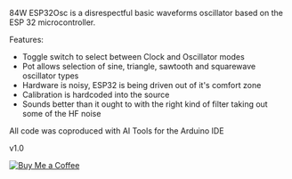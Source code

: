 84W ESP32Osc is a disrespectful basic waveforms oscillator based on the ESP 32 microcontroller.

Features:
- Toggle switch to select between Clock and Oscillator modes
- Pot allows selection of sine, triangle, sawtooth and squarewave oscillator types
- Hardware is noisy, ESP32 is being driven out of it's comfort zone
- Calibration is hardcoded into the source
- Sounds better than it ought to with the right kind of filter taking out some of the HF noise

All code was coproduced with AI Tools for the Arduino IDE

v1.0

[![Buy Me a Coffee](https://img.buymeacoffee.com/button-api/?text=Buy%20me%20a%20coffee&emoji=&slug=eight4awish&button_colour=FFDD00&font_colour=000000&font_family=Poppins&outline_colour=000000&coffee_colour=ffffff)](https://buymeacoffee.com/yourusername)
